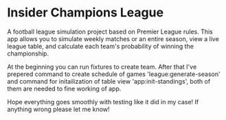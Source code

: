 # Insider Champions League

A football league simulation project based on Premier League rules. This app allows you to simulate weekly matches or an entire season, view a live league table, and calculate each team's probability of winning the championship.

At the beginning you can run fixtures to create team. After that I've prepered command to create schedule of games 'league:generate-season' and command for initailization of table view 'app:init-standings', both of them are needed to fine working of app.

Hope everything goes smoothly with testing like it did in my case! If anything wrong please let me know!

